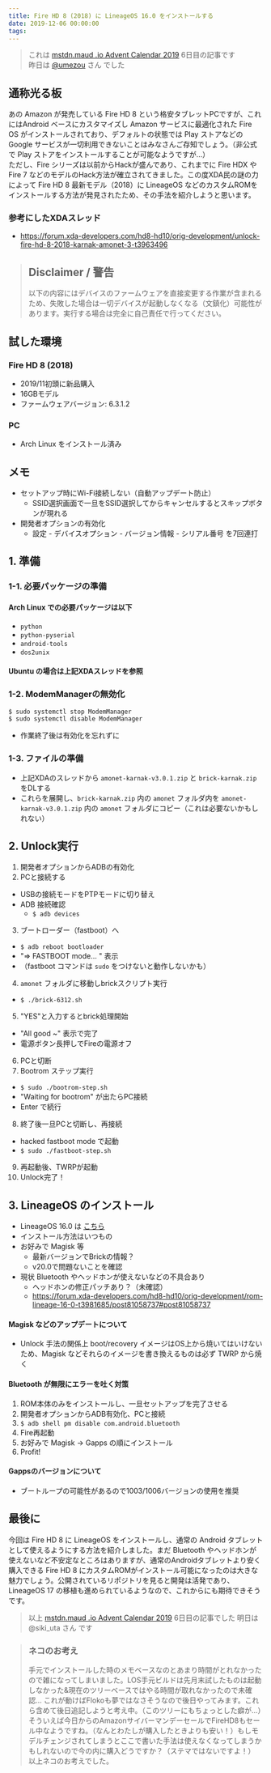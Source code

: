 ```yaml
---
title: Fire HD 8 (2018) に LineageOS 16.0 をインストールする
date: 2019-12-06 00:00:00
tags:
---
```

> これは [mstdn.maud .io Advent Calendar 2019](https://adventar.org/calendars/3963) 6日目の記事です  
> 昨日は [@umezou](https://vivid-rabbit.net/20191205) さん でした
## 通称光る板
あの Amazon が発売している Fire HD 8 という格安タブレットPCですが、これにはAndroid ベースにカスタマイズし Amazon サービスに最適化された Fire OS がインストールされており、デフォルトの状態では Play ストアなどの Google サービスが一切利用できないことはみなさんご存知でしょう。（非公式で Play ストアをインストールすることが可能なようですが…）  
ただし、Fire シリーズは以前からHackが盛んであり、これまでに Fire HDX や Fire 7 などのモデルのHack方法が確立されてきました。この度XDA民の謎の力によって Fire HD 8 最新モデル（2018）に LineageOS などのカスタムROMをインストールする方法が発見されたため、その手法を紹介しようと思います。

### 参考にしたXDAスレッド
* https://forum.xda-developers.com/hd8-hd10/orig-development/unlock-fire-hd-8-2018-karnak-amonet-3-t3963496

<!--more-->

> ## Disclaimer / 警告
> 以下の内容にはデバイスのファームウェアを直接変更する作業が含まれるため、失敗した場合は一切デバイスが起動しなくなる（文鎮化）可能性があります。実行する場合は完全に自己責任で行ってください。

## 試した環境
### Fire HD 8 (2018)
* 2019/11初頭に新品購入
* 16GBモデル
* ファームウェアバージョン: 6.3.1.2

### PC
* Arch Linux をインストール済み

## メモ
* セットアップ時にWi-Fi接続しない（自動アップデート防止）
  - SSID選択画面で一旦をSSID選択してからキャンセルするとスキップボタンが現れる
* 開発者オプションの有効化
  - 設定 - デバイスオプション - バージョン情報 - シリアル番号 を7回連打 

## 1. 準備
### 1-1. 必要パッケージの準備
#### Arch Linux での必要パッケージは以下
* `python`
* `python-pyserial`
* `android-tools`
* `dos2unix`

#### Ubuntu の場合は上記XDAスレッドを参照

### 1-2. ModemManagerの無効化
```sh
$ sudo systemctl stop ModemManager
$ sudo systemctl disable ModemManager
```
 - 作業終了後は有効化を忘れずに

### 1-3. ファイルの準備
* 上記XDAのスレッドから `amonet-karnak-v3.0.1.zip` と `brick-karnak.zip` をDLする
* これらを展開し、`brick-karnak.zip` 内の `amonet` フォルダ内を `amonet-karnak-v3.0.1.zip` 内の `amonet` フォルダにコピー（これは必要ないかもしれない）

## 2. Unlock実行
1. 開発者オプションからADBの有効化
2. PCと接続する
  - USBの接続モードをPTPモードに切り替え
  - ADB 接続確認 
    - `$ adb devices`
3. ブートローダー（fastboot）へ
  - `$ adb reboot bootloader`
  - "=> FASTBOOT mode... " 表示
  - （fastboot コマンドは `sudo` をつけないと動作しないかも）
4. `amonet` フォルダに移動しbrickスクリプト実行
  - `$ ./brick-6312.sh`
5. "YES"と入力するとbrick処理開始
  - "All good ~" 表示で完了
  - 電源ボタン長押しでFireの電源オフ
6. PCと切断
7. Bootrom ステップ実行
  - `$ sudo ./bootrom-step.sh`
  - "Waiting for bootrom" が出たらPC接続
  - Enter で続行
8. 終了後一旦PCと切断し、再接続
  - hacked fastboot mode で起動
  - `$ sudo ./fastboot-step.sh`
9. 再起動後、TWRPが起動
10. Unlock完了！

## 3. LineageOS のインストール
  - LineageOS 16.0 は [こちら](https://forum.xda-developers.com/hd8-hd10/orig-development/rom-lineage-16-0-t3981685)
  - インストール方法はいつもの
  - お好みで Magisk 等
    - 最新バージョンでBrickの情報？
    - v20.0で問題ないことを確認
  - 現状 Bluetooth やヘッドホンが使えないなどの不具合あり
    - ヘッドホンの修正パッチあり？（未確認）
    - https://forum.xda-developers.com/hd8-hd10/orig-development/rom-lineage-16-0-t3981685/post81058737#post81058737

#### Magisk などのアップデートについて
  - Unlock 手法の関係上 boot/recovery イメージはOS上から焼いてはいけないため、Magisk などそれらのイメージを書き換えるものは必ず TWRP から焼く

#### Bluetooth が無限にエラーを吐く対策
  1. ROM本体のみをインストールし、一旦セットアップを完了させる
  2. 開発者オプションからADB有効化、PCと接続
  3. `$ adb shell pm disable com.android.bluetooth`
  4. Fire再起動
  5. お好みで Magisk → Gapps の順にインストール
  6. Profit!

#### Gappsのバージョンについて
  - ブートループの可能性があるので1003/1006バージョンの使用を推奨

## 最後に
今回は Fire HD 8 に LineageOS をインストールし、通常の Android タブレットとして使えるようにする方法を紹介しました。まだ Bluetooth やヘッドホンが使えないなど不安定なところはありますが、通常のAndroidタブレットより安く購入できる Fire HD 8 にカスタムROMがインストール可能になったのは大きな魅力でしょう。公開されているリポジトリを見ると開発は活発であり、LineageOS 17 の移植も進められているようなので、これからにも期待できそうです。

> 以上 [mstdn.maud .io Advent Calendar 2019](https://adventar.org/calendars/3963) 6日目の記事でした
> 明日は @siki_uta さん です
  
>### ネコのお考え
>手元でインストールした時のメモベースなのとあまり時間がとれなかったので雑になってしまいました。LOS手元ビルドは先月末試したものは起動しなかった&現在のツリーベースではやる時間が取れなかったので未確認… これが動けばFlokoも夢ではなさそうなので後日やってみます。これら含めて後日追記しようと考え中。（このツリーにもちょっとした癖が…）そういえば今日からのAmazonサイバーマンデーセールでFireHD8もセール中なようですね。（なんとわたしが購入したときよりも安い！）もしモデルチェンジされてしまうとここで書いた手法は使えなくなってしまうかもしれないので今の内に購入どうですか？（ステマではないですよ！）
>以上ネコのお考えでした。